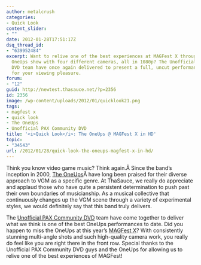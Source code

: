 ```yaml
---
author: metalcrush
categories:
- Quick Look
content_slider:
- ""
date: 2012-01-28T17:51:17Z
dsq_thread_id:
- "639952484"
excerpt: Want to relive one of the best experiences at MAGFest X through a <i>high-quality</i>
  OneUps show with four different cameras, all in 1080p? The Unofficial PAX Community
  DVD team have once again delivered to present a full, uncut performance of The OneUps
  for your viewing pleasure.
forum:
- "12"
guid: http://newtest.thasauce.net/?p=2356
id: 2356
image: /wp-content/uploads/2012/01/quicklook21.png
tags:
- magfest x
- quick look
- The OneUps
- Unofficial PAX Community DVD
title: '<i>Quick Look</i>: The OneUps @ MAGFest X in HD'
topic:
- "34543"
url: /2012/01/28/quick-look-the-oneups-magfest-x-in-hd/
---
```


<center>
</center>


  
Think you know video game music? Think again.Â Since the band&#8217;s inception in 2000, [The OneUps](http://www.theoneups.com/)Â have long been praised for their diverse approach to VGM as a specific genre. At ThaSauce, we really do appreciate and applaud those who have quite a persistent determination to push past their own boundaries of musicianship. As a musical collective that continuously changes up the VGM scene through a variety of experimental styles, we would definitely say that this band truly delivers.

The [Unofficial PAX Community DVD](http://www.paxcommunitydvd.net/) team have come together to deliver what we think is one of the best OneUps performances to date. Did you happen to miss the OneUps at this year&#8217;s [MAGFest X](http://magfest.org/)? With consistently stunning multi-angle shots and such high-quality camera work, you really do feel like you are right there in the front row. Special thanks to the Unofficial PAX Community DVD guys and the OneUps for allowing us to relive one of the best experiences of MAGFest!